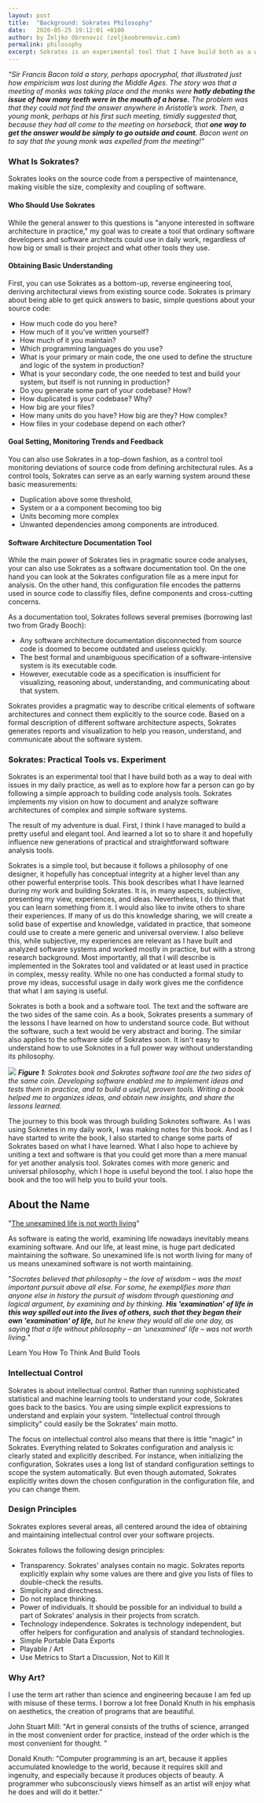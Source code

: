 ```yaml
---
layout: post
title:  "Background: Sokrates Philosophy"
date:   2020-05-25 19:12:01 +0100
author: by Željko Obrenović (zeljkoobrenovic.com)
permalink: philosophy
excerpt: Sokrates is an experimental tool that I have build both as a way to deal with issues in my daily practice, as well as to explore how far a person can go by following a simple approach to building code analysis tools.
---
```


*“Sir Francis Bacon told a story, perhaps apocryphal, that illustrated just how empiricism was lost during the Middle Ages. The story was that a meeting of monks was taking place and the monks were **hotly debating the issue of how many teeth were in the mouth of a horse.** The problem was that they could not find the answer anywhere in Aristotle’s work. Then, a young monk, perhaps at his first such meeting, timidly suggested that, because they had all come to the meeting on horseback, that **one way to get the answer would be simply to go outside and count.** Bacon went on to say that the young monk was expelled from the meeting!”*

### What Is Sokrates?

Sokrates looks on the source code from a perspective of maintenance, making visible the size, complexity and coupling of software.

#### Who Should Use Sokrates

While the general answer to this questions is "anyone interested in software architecture in practice," my goal was to create a tool that ordinary software developers and software architects could use in daily work, regardless of how big or small is their project and what other tools they use.


#### Obtaining Basic Understanding

First, you can use Sokrates as a bottom-up, reverse engineering tool, deriving architectural views from existing source code. Sokrates is primary about being able to get quick answers to basic, simple questions about your source code:

* How much code do you here?
* How much of it you’ve written yourself?
* How much of it you maintain?
* Which programming languages do you use?
* What is your primary or main code, the one used to define the structure and logic of the system in production?
* What is your secondary code, the one needed to test and build your system, but itself is not running in production?
* Do you generate some part of your codebase? How?
* How duplicated is your codebase? Why?
* How big are your files?
* How many units do you have? How big are they? How complex?
* How files in your codebase depend on each other?

#### Goal Setting, Monitoring Trends and Feedback

You can also use Sokrates in a top-down fashion, as a control tool monitoring deviations of source code from defining architectural rules. As a control tools, Sokrates can serve as an early warning system around these basic measurements:
* Duplication above some threshold,
* System or a a component becoming too big
* Units becoming more complex
* Unwanted dependencies among components are introduced.

#### Software Architecture Documentation Tool

While the main power of Sokrates lies in pragmatic source code analyses, your can also use Sokrates as a software documentation tool. On the one hand you can look at the Sokrates configuration file as a mere input for analysis. On the other hand, this configuration file encodes the patterns used in source code to classifiy files, define components and cross-cutting concerns.

As a documentation tool, Sokrates follows several premises (borrowing last two from Grady Booch):

* Any software architecture documentation disconnected from source code is doomed to become outdated and useless quickly.
* The best formal and unambiguous specification of a software-intensive system is its executable code.
* However, executable code as a specification is insufficient for visualizing, reasoning about, understanding, and communicating about that system.

Sokrates provides a pragmatic way to describe critical elements of software architectures and connect them explicitly to the source code. Based on a formal description of different software architecture aspects, Sokrates generates reports and visualization to help you reason, understand, and communicate about the software system.

### Sokrates: Practical Tools vs. Experiment

Sokrates is an experimental tool that I have build both as a way to deal with issues in my daily practice, as well as to explore how far a person can go by following a simple approach to building code analysis tools. Sokrates implements my vision on how to document and analyze software architectures of complex and simple software systems.

The result of my adventure is dual. First, I think I have managed to build a pretty useful and elegant tool. And learned a lot so to share it and hopefully influence new generations of practical and straightforward software analysis tools.

Sokrates is a simple tool, but because it follows a philosophy of one designer, it hopefully has conceptual integrity at a higher level than any other powerful enterprise tools. This book describes what I have learned during my work and building Sokrates. It is, in many aspects, subjective, presenting my view, experiences, and ideas. Nevertheless, I do think that you can learn something from it. I would also like to invite others to share their experiences. If many of us do this knowledge sharing, we will create a solid base of expertise and knowledge, validated in practice, that someone could use to create a mere generic and universal overview. I also believe this, while subjective, my experiences are relevant as I have built and analyzed software systems and worked mostly in practice, but with a strong research background. Most importantly, all that I will describe is implemented in the Sokrates tool and validated or at least used in practice in complex, messy reality. While no one has conducted a formal study to prove my ideas, successful usage in daily work gives me the confidence that what I am saying is useful.

Sokrates is both a book and a software tool. The text and the software are the two sides of the same coin. As a book, Sokrates presents a summary of the lessons I have learned on how to understand source code. But without the software, such a text would be very abstract and boring. The similar also applies to the software side of Sokrates soon. It isn't easy to understand how to use Soknotes in a full power way without understanding its philosophy.

![](assets/images/sokrates/intro-book-vs-software.png)
***Figure 1**: Sokrates book and Sokrates software tool are the two sides of the same coin. Developing software enabled me to implement ideas and tests them in practice, and to build a useful, proven tools. Writing a book helped me to organizes ideas, and obtain new insights, and share the lessons learned.*

The journey to this book was through building Soknotes software. As I was using Soknetes in my daily work, I was making notes for this book. And as I have started to write the book, I also started to change some parts of Sokrates based on what I have learned. What I also hope to achieve by uniting a text and software is that you could get more than a mere manual for yet another analysis tool. Sokrates comes with more generic and universal philosophy, which I hope is useful beyond the tool. I also hope the book and the too will help you to build your tools.


## About the Name

"[The unexamined life is not worth living](https://en.wikipedia.org/wiki/The_unexamined_life_is_not_worth_living)"

As software is eating the world, examining life nowadays inevitably means examining software. And our life, at least mine, is huge part dedicated maintaining the software. So unexamined life is not worth living for many of us means unexamined software is not worth maintaining.

"*Socrates believed that philosophy – the love of wisdom – was the most important pursuit above all else. For some, he exemplifies more than anyone else in history the pursuit of wisdom through questioning and logical argument, by examining and by thinking. **His 'examination' of life in this way spilled out into the lives of others, such that they began their own 'examination' of life,** but he knew they would all die one day, as saying that a life without philosophy – an 'unexamined' life – was not worth living.*"


Learn You How To Think And Build Tools


### Intellectual Control

Sokrates is about intellectual control. Rather than running sophisticated statistical and machine learning tools to understand your code, Sokrates goes back to the basics. You are using simple explicit expressions to understand and explain your system. "Intellectual control through simplicity" could easily be the Sokrates' main motto.

The focus on intellectual control also means that there is little "magic" in Sokrates. Everything related to Sokrates configuration and analysis ic clearly stated and explicitly described. For instance, when initializing the configuration, Sokrates uses a long list of standard configuration settings to scope the system automatically. But even though automated, Sokrates explicitly writes down the chosen configuration in the configuration file, and you can change them.


### Design Principles

Sokrates explores several areas, all centered around the idea of obtaining and maintaining intellectual control over your software projects.

Sokrates follows the following design principles:

* Transparency. Sokrates' analyses contain no magic. Sokrates reports explicitly explain why some values are there and give you lists of files to double-check the results.
* Simplicity and directness.
* Do not replace thinking.
* Power of individuals. It should be possible for an individual to build a part of Sokrates' analysis in their projects from scratch.
* Technology independence. Sokrates is technology independent, but offer helpers for configuration and analysis of standard technologies.
* Simple Portable Data Exports
* Playable / Art
* Use Metrics to Start a Discussion, Not to Kill It


### Why Art?

I use the term art rather than science and engineering because I am fed up with misuse of these terms. I borrow a lot free Donald Knuth in his emphasis on aesthetics, the creation of programs that are beautiful.

John Stuart Mill: "Art in general consists of the truths of science, arranged in the most convenient order for
    practice, instead of the order which is the most convenient for thought. "

Donald Knuth: "Computer programming is an art, because it applies accumulated knowledge to the world, because it requires skill and ingenuity, and especially because it produces objects of beauty. A programmer who subconsciously views himself as an artist will enjoy what he does and will do it better.”
